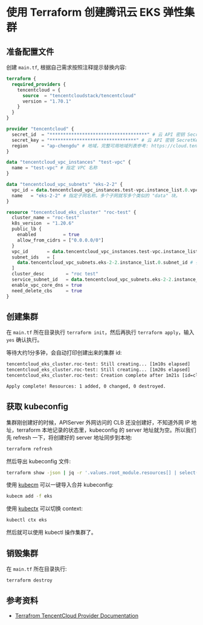 # 使用 Terraform 创建腾讯云 EKS 弹性集群

## 准备配置文件

创建 `main.tf`, 根据自己需求按照注释提示替换内容:

```tf
terraform {
  required_providers {
    tencentcloud = {
      source  = "tencentcloudstack/tencentcloud"
      version = "1.70.1"
    }
  }
}

provider "tencentcloud" {
  secret_id  = "************************************" # 云 API 密钥 SecretId
  secret_key = "********************************" # 云 API 密钥 SecretKey
  region     = "ap-chengdu" # 地域，完整可用地域列表参考: https://cloud.tencent.com/document/product/213/6091
}

data "tencentcloud_vpc_instances" "test-vpc" {
  name = "test-vpc" # 指定 VPC 名称
}

data "tencentcloud_vpc_subnets" "eks-2-2" {
  vpc_id = data.tencentcloud_vpc_instances.test-vpc.instance_list.0.vpc_id
  name   = "eks-2-2" # 指定子网名称。多个子网就写多个类似的 "data" 块。
}

resource "tencentcloud_eks_cluster" "roc-test" {
  cluster_name = "roc-test"
  k8s_version  = "1.20.6"
  public_lb {
    enabled          = true
    allow_from_cidrs = ["0.0.0.0/0"]
  }
  vpc_id       = data.tencentcloud_vpc_instances.test-vpc.instance_list.0.vpc_id
  subnet_ids   = [
    data.tencentcloud_vpc_subnets.eks-2-2.instance_list.0.subnet_id # 引用声明的子网，多个就用逗号隔开
  ]
  cluster_desc        = "roc test"
  service_subnet_id   = data.tencentcloud_vpc_subnets.eks-2-2.instance_list.0.subnet_id
  enable_vpc_core_dns = true
  need_delete_cbs     = true
}
```

## 创建集群

在 `main.tf` 所在目录执行 `terraform init`，然后再执行 `terraform apply`，输入 `yes` 确认执行。

等待大约1分多钟，会自动打印创建出来的集群 id:

```txt
tencentcloud_eks_cluster.roc-test: Still creating... [1m10s elapsed]
tencentcloud_eks_cluster.roc-test: Still creating... [1m20s elapsed]
tencentcloud_eks_cluster.roc-test: Creation complete after 1m21s [id=cls-4d2qxcs5]

Apply complete! Resources: 1 added, 0 changed, 0 destroyed.
```

## 获取 kubeconfig

集群刚创建好的时候，APIServer 外网访问的 CLB 还没创建好，不知道外网 IP 地址，terraform 本地记录的状态里，kubeconfig 的 server 地址就为空。所以我们先 refresh 一下，将创建好的 server 地址同步到本地:

```bash
terraform refresh
```

然后导出 kubeconfig 文件:

```bash
terraform show -json | jq -r '.values.root_module.resources[] | select(.address | test("tencentcloud_eks_cluster.roc-test")) | .values.kube_config' > eks
```

使用 [kubecm](../../trick/kubectl/merge-kubeconfig-with-kubecm.md) 可以一键导入合并 kubeconfig:

```bash
kubecm add -f eks
```

使用 [kubectx](../../trick/kubectl/quick-switch-with-kubectx.md) 可以切换 context:

```bash
kubectl ctx eks
```

然后就可以使用 kubectl 操作集群了。

## 销毁集群

在 `main.tf` 所在目录执行:

```bash
terraform destroy
```

## 参考资料

* [Terrafrom TencentCloud Provider Documentation](https://registry.terraform.io/providers/tencentcloudstack/tencentcloud/latest/docs)